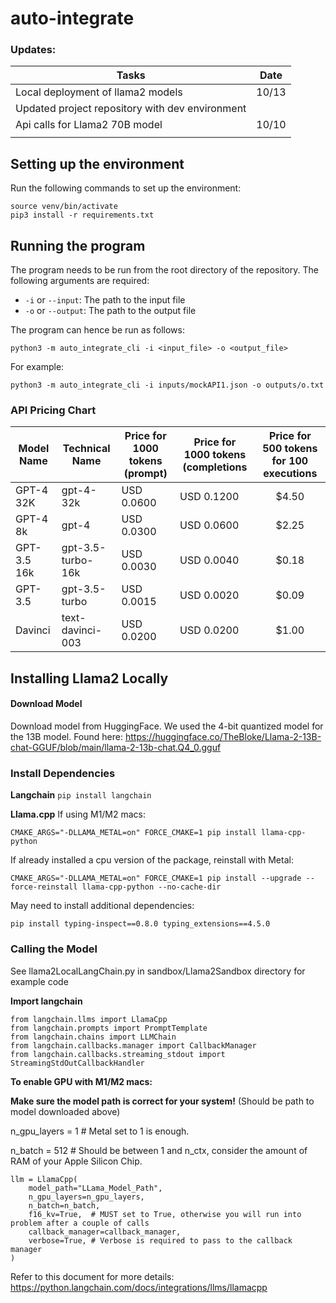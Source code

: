 # auto-integrate

### Updates:

| Tasks                                           | Date  |
|-------------------------------------------------|-------|
| Local deployment of llama2 models               | 10/13 |
| Updated project repository with dev environment |       |
| Api calls for Llama2 70B model                  | 10/10 |
|                                                 |       |

## Setting up the environment
Run the following commands to set up the environment:
```
source venv/bin/activate
pip3 install -r requirements.txt
```

## Running the program
The program needs to be run from the root directory of the repository. The following arguments are required:
- `-i` or `--input`: The path to the input file
- `-o` or `--output`: The path to the output file

The program can hence be run as follows:
```
python3 -m auto_integrate_cli -i <input_file> -o <output_file>
```

For example:
```
python3 -m auto_integrate_cli -i inputs/mockAPI1.json -o outputs/o.txt
```



### API Pricing Chart

| Model Name  | Technical Name  | Price for 1000 tokens (prompt) | Price for 1000 tokens (completions | Price for 500 tokens for 100 executions |
|-------------|-----------------|------------------------------|------------------------------------|:---------------------------------------:|
| GPT-4 32K   | gpt-4-32k       | USD 0.0600                   | USD 0.1200                         |                  $4.50                  |
| GPT-4 8k	   | gpt-4           | USD 0.0300	                | USD 0.0600	                        |                  $2.25                  |
|   GPT-3.5 16k  | gpt-3.5-turbo-16k |   USD 0.0030   | USD 0.0040                         |                $0.18                    |
|  GPT-3.5  | gpt-3.5-turbo  | USD 0.0015       | USD 0.0020     | $0.09 |
|Davinci             | text-davinci-003     |USD 0.0200                            |  USD 0.0200   | $1.00         |



## Installing Llama2 Locally

#### Download Model
Download model from HuggingFace. 
We used the 4-bit quantized model for the 13B model. Found here: https://huggingface.co/TheBloke/Llama-2-13B-chat-GGUF/blob/main/llama-2-13b-chat.Q4_0.gguf

### Install Dependencies
**Langchain**
`pip install langchain`

**Llama.cpp**
If using M1/M2 macs:

`CMAKE_ARGS="-DLLAMA_METAL=on" FORCE_CMAKE=1 pip install llama-cpp-python`

If already installed a cpu version of the package, reinstall with Metal:

`CMAKE_ARGS="-DLLAMA_METAL=on" FORCE_CMAKE=1 pip install --upgrade --force-reinstall llama-cpp-python --no-cache-dir`

May need to install additional dependencies:

`pip install typing-inspect==0.8.0 typing_extensions==4.5.0`



### Calling the Model
See llama2LocalLangChain.py in sandbox/Llama2Sandbox directory for example code

**Import langchain**
```
from langchain.llms import LlamaCpp
from langchain.prompts import PromptTemplate
from langchain.chains import LLMChain
from langchain.callbacks.manager import CallbackManager
from langchain.callbacks.streaming_stdout import StreamingStdOutCallbackHandler
```


**To enable GPU with M1/M2 macs:**

**Make sure the model path is correct for your system!** (Should be path to model downloaded above)

n_gpu_layers = 1  # Metal set to 1 is enough.

n_batch = 512  # Should be between 1 and n_ctx, consider the amount of RAM of your Apple Silicon Chip.

```
llm = LlamaCpp(
    model_path="LLama_Model_Path",
    n_gpu_layers=n_gpu_layers,
    n_batch=n_batch,
    f16_kv=True,  # MUST set to True, otherwise you will run into problem after a couple of calls
    callback_manager=callback_manager,
    verbose=True, # Verbose is required to pass to the callback manager
)
```

Refer to this document for more details: https://python.langchain.com/docs/integrations/llms/llamacpp




